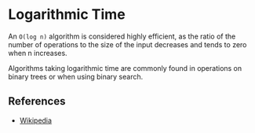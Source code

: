 # Logarithmic Time

An `O(log n)` algorithm is considered highly efficient, as the ratio of the number of operations to the size of the
input decreases and tends to zero when n increases.

Algorithms taking logarithmic time are commonly found in operations on binary trees or when using binary search.

## References

* [Wikipedia](https://en.wikipedia.org/wiki/Time_complexity#Logarithmic_time)